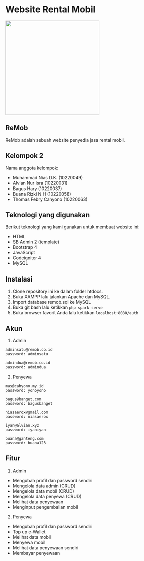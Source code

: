 # Website Rental Mobil

<img src="https://github.com/harybagus/remob/assets/126042692/ccd19d55-ac55-4f24-90ea-6bd82e9da426" width="300">

## ReMob
ReMob adalah sebuah website penyedia jasa rental mobil.

## Kelompok 2
Nama anggota kelompok:
* Muhammad Nias D.K. (10220049)
* Alvian Nur Isra (10220031)
* Bagus Hary (10220037)
* Buana Rizki N.H (10220058)
* Thomas Febry Cahyono (10220063)

## Teknologi yang digunakan
Berikut teknologi yang kami gunakan untuk membuat website ini:
* HTML
* SB Admin 2 (template)
* Bootstrap 4
* JavaScript
* Codeigniter 4
* MySQL

## Instalasi
1. Clone repository ini ke dalam folder htdocs.
2. Buka XAMPP lalu jalankan Apache dan MySQL.
3. Import database remob.sql ke MySQL
4. Buka git bash lalu ketikkan `php spark serve`
5. Buka browser favorit Anda lalu ketikkan `localhost:8080/auth`

## Akun
1. Admin
```
adminsatu@remob.co.id
password: adminsatu
```
```
admindua@remob.co.id
password: admindua
```

2. Penyewa
```
mas@cahyono.my.id
password: yonoyono
```
```
bagus@banget.com
password: bagusbanget
```
```
niasaerox@gmail.com
password: niasaerox
```
```
iyan@alvian.xyz
password: iyaniyan
```
```
buana@ganteng.com
password: buana123
```

## Fitur
1. Admin
* Mengubah profil dan password sendiri
* Mengelola data admin (CRUD)
* Mengelola data mobil (CRUD)
* Mengelola data penyewa (CRUD)
* Melihat data penyewaan
* Menginput pengembalian mobil

2. Penyewa
* Mengubah profil dan password sendiri
* Top up e-Wallet
* Melihat data mobil
* Menyewa mobil
* Melihat data penyewaan sendiri
* Membayar penyewaan
